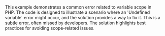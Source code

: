 This example demonstrates a common error related to variable scope in PHP. The code is designed to illustrate a scenario where an 'Undefined variable' error might occur, and the solution provides a way to fix it.  This is a subtle error, often missed by developers.  The solution highlights best practices for avoiding scope-related issues.